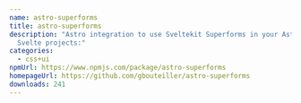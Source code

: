 ```yaml
---
name: astro-superforms
title: astro-superforms
description: "Astro integration to use Sveltekit Superforms in your Astro +
  Svelte projects:"
categories:
  - css+ui
npmUrl: https://www.npmjs.com/package/astro-superforms
homepageUrl: https://github.com/gbouteiller/astro-superforms
downloads: 241
---
```

